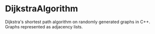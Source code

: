 # DijkstraAlgorithm
Dijkstra's shortest path algorithm on randomly generated graphs in C++.
Graphs represented as adjacency lists. 

